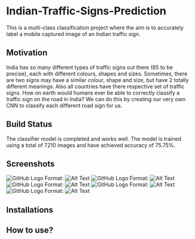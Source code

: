 # Indian-Traffic-Signs-Prediction
This is a multi-class classification project where the aim is to accurately label a mobile captured image of an Indian traffic sign.

## Motivation
India has so many different types of traffic signs out there (85 to be precise), each with different colours, shapes and sizes. Sometimes, there are two signs may have a similar colour, shape and size, but have 2 totally different meanings. Also all countries have there respective set of traffic signs. How on earth would humans ever be able to correctly classify a traffic sign on the road in India? We can do this by creating our very own CNN to classify each different road sign for us.

## Build Status
The classifier model is completed and works well. The model is trained using a total of 7210 images and have achieved accuracy of 75.75%.  

## Screenshots
![GitHub Logo](https://drive.google.com/file/d/13rgyZBxUAgNdyKxkPORu2Q2kUo7xofLZ/view?usp=sharing) Format: ![Alt Text](url) 
![GitHub Logo](https://drive.google.com/file/d/13rgyZBxUAgNdyKxkPORu2Q2kUo7xofLZ/view?usp=sharing) Format: ![Alt Text](url) 
![GitHub Logo](https://drive.google.com/file/d/1p9ZDq64zs9DaUIKPBNSMQyeEjBI56mmg/view?usp=sharing) Format: ![Alt Text](url) 
![GitHub Logo](https://drive.google.com/file/d/1bTxoEi0wCwuxGIeKKZrEL31dbXTMPU3g/view?usp=sharing) Format: ![Alt Text](url) 
![GitHub Logo](https://drive.google.com/file/d/1Bp9GpXCu_QGX-w__16NDEhJkxASWDj2p/view?usp=sharing) Format: ![Alt Text](url) 

## Installations

## How to use?

## 
